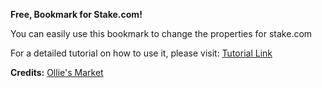 **Free, Bookmark for Stake.com!**

You can easily use this bookmark to change the properties for stake.com

For a detailed tutorial on how to use it, please visit: [Tutorial Link](https://t.me/olliesmarket/305)

**Credits:** [Ollie's Market](https://t.me/olliesmarket)

